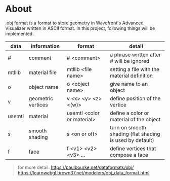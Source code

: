 # About
.obj format is a format to store geometry in Wavefront's Advanced Visualizer written in ASCII format. In this project, following things will be implemented.

|data|information|format|detail|
|-|-|-|-|
|#|comment|# <comment\>|a phrase written after # will be ignored|
|mtllib|material file|mtllib <file name\>|setting a file with the material definition|
|o|object name|o <object name\>|give name to an object|
|v|geometric vertices|v <x\> <y\> <z\> <(w)\>|define position of the vertice|
|usemtl|material|usemtl <color or material\>|define a color or material of the object|
|s|smooth shading|s <on or off\>|turn on smooth shading (flat shading is used by default)|
|f|face|f <v1\> <v2\> <v3\> ...|define vertices that compose a face|

> for more detail: https://paulbourke.net/dataformats/obj/ 
> https://learnwebgl.brown37.net/modelers/obj_data_format.html